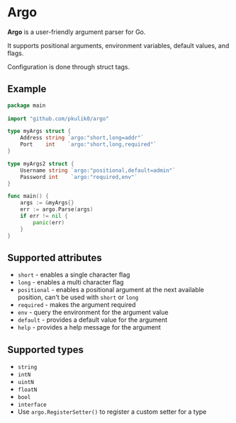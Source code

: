 # Argo 

**Argo** is a user-friendly argument parser for Go.

It supports positional arguments, environment variables, default values, and flags.

Configuration is done through struct tags.


## Example

```go
package main
    
import "github.com/pkulik0/argo"

type myArgs struct {
	Address string `argo:"short,long=addr"`
	Port    int    `argo:"short,long,required"`
}

type myArgs2 struct {
	Username string `argo:"positional,default=admin"`
	Password int    `argo:"required,env"`
}

func main() {
	args := &myArgs{}
	err := argo.Parse(args)
	if err != nil {
		panic(err)
	}
}
```

## Supported attributes

- `short` - enables a single character flag 
- `long` - enables a multi character flag
- `positional` - enables a positional argument at the next available position, can't be used with `short` or `long`
- `required` - makes the argument required
- `env` - query the environment for the argument value
- `default` - provides a default value for the argument
- `help` - provides a help message for the argument

## Supported types

- `string`
- `intN`
- `uintN`
- `floatN`
- `bool`
- `interface`
- Use `argo.RegisterSetter()` to register a custom setter for a type
